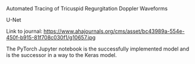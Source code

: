 Automated Tracing of Tricuspid Regurgitation Doppler Waveforms

U-Net

Link to journal:
https://www.ahajournals.org/cms/asset/bc43989a-554e-450f-b915-81f708c030f1/g10657.jpg

The PyTorch Jupyter notebook is the successfully implemented model and is the successor in a way to the Keras model.
